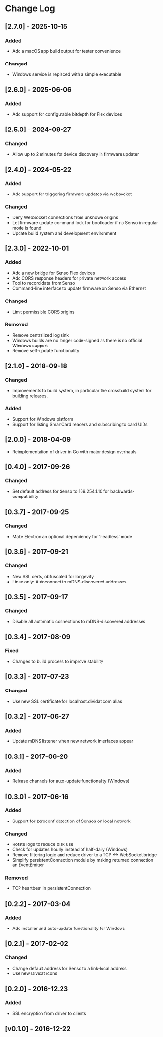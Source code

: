# Change Log

## [2.7.0] - 2025-10-15

### Added

- Add a macOS app build output for tester convenience

### Changed

- Windows service is replaced with a simple executable

## [2.6.0] - 2025-06-06

### Added

- Add support for configurable bitdepth for Flex devices

## [2.5.0] - 2024-09-27

### Changed

- Allow up to 2 minutes for device discovery in firmware updater

## [2.4.0] - 2024-05-22

### Added

- Add support for triggering firmware updates via websocket

### Changed

- Deny WebSocket connections from unknown origins
- Let firmware update command look for bootloader if no Senso in regular mode is found
- Update build system and development environment

## [2.3.0] - 2022-10-01

### Added

- Add a new bridge for Senso Flex devices
- Add CORS response headers for private network access
- Tool to record data from Senso
- Command-line interface to update firmware on Senso via Ethernet

### Changed

- Limit permissible CORS origins

### Removed

- Remove centralized log sink
- Windows builds are no longer code-signed as there is no official Windows support
- Remove self-update functionality

## [2.1.0] - 2018-09-18

### Changed

- Improvements to build system, in particular the crossbuild system for building releases.

### Added

- Support for Windows platform
- Support for listing SmartCard readers and subscribing to card UIDs

## [2.0.0] - 2018-04-09

- Reimplementation of driver in Go with major design overhauls

## [0.4.0] - 2017-09-26

### Changed

- Set default address for Senso to 169.254.1.10 for backwards-compatibility

## [0.3.7] - 2017-09-25

### Changed

- Make Electron an optional dependency for 'headless' mode

## [0.3.6] - 2017-09-21

### Changed

- New SSL certs, obfuscated for longevity
- Linux only: Autoconnect to mDNS-discovered addresses

## [0.3.5] - 2017-09-17

### Changed

- Disable all automatic connections to mDNS-discovered addresses

## [0.3.4] - 2017-08-09

### Fixed

- Changes to build process to improve stability

## [0.3.3] - 2017-07-23

### Changed

- Use new SSL certificate for localhost.dividat.com alias

## [0.3.2] - 2017-06-27

### Added

- Update mDNS listener when new network interfaces appear

## [0.3.1] - 2017-06-20

### Added

- Release channels for auto-update functionality (Windows)

## [0.3.0] - 2017-06-16

### Added

- Support for zeroconf detection of Sensos on local network

### Changed

- Rotate logs to reduce disk use
- Check for updates hourly instead of half-daily (Windows)
- Remove filtering logic and reduce driver to a TCP <-> WebSocket bridge
- Simplify persistentConnection module by making returned connection an EventEmitter

### Removed

- TCP heartbeat in persistentConnection

## [0.2.2] - 2017-03-04

### Added

- Add installer and auto-update functionality for Windows

## [0.2.1] - 2017-02-02

### Changed

- Change default address for Senso to a link-local address
- Use new Dividat icons

## [0.2.0] - 2016-12.23

### Added

- SSL encryption from driver to clients

## [v0.1.0] - 2016-12-22
